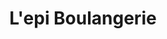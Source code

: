 ---
title: "L'epi Boulangerie"
url: /ciudad-autonoma-de-buenos-aires/lepi-boulangerie/
shop: Bäckerei
---